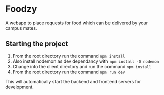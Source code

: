# Foodzy
A webapp to place requests for food which can be delivered by your campus mates.


## Starting the project

1. From the root directory run the command ``` npm install ```
2. Also install nodemon as dev dependancy with ``` npm install -D nodemon ```
3. Change into the client directory and run the command ``` npm install ```
4. From the root directory run the command ``` npm run dev ```

This will automatically start the backend and frontend servers for development.
